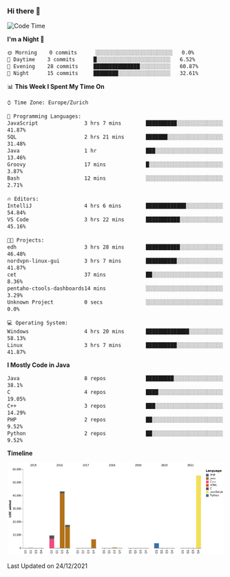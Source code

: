### Hi there 👋

<!--START_SECTION:waka-->
![Code Time](http://img.shields.io/badge/Code%20Time-3%2C307%20hrs%2030%20mins-blue)

**I'm a Night 🦉** 

```text
🌞 Morning    0 commits      ░░░░░░░░░░░░░░░░░░░░░░░░░   0.0% 
🌆 Daytime    3 commits      █░░░░░░░░░░░░░░░░░░░░░░░░   6.52% 
🌃 Evening    28 commits     ███████████████░░░░░░░░░░   60.87% 
🌙 Night      15 commits     ████████░░░░░░░░░░░░░░░░░   32.61%

```


📊 **This Week I Spent My Time On** 

```text
⌚︎ Time Zone: Europe/Zurich

💬 Programming Languages: 
JavaScript               3 hrs 7 mins        ██████████░░░░░░░░░░░░░░░   41.87% 
SQL                      2 hrs 21 mins       ███████░░░░░░░░░░░░░░░░░░   31.48% 
Java                     1 hr                ███░░░░░░░░░░░░░░░░░░░░░░   13.46% 
Groovy                   17 mins             █░░░░░░░░░░░░░░░░░░░░░░░░   3.87% 
Bash                     12 mins             ░░░░░░░░░░░░░░░░░░░░░░░░░   2.71%

🔥 Editors: 
IntelliJ                 4 hrs 6 mins        █████████████░░░░░░░░░░░░   54.84% 
VS Code                  3 hrs 22 mins       ███████████░░░░░░░░░░░░░░   45.16%

🐱‍💻 Projects: 
edh                      3 hrs 28 mins       ███████████░░░░░░░░░░░░░░   46.48% 
nordvpn-linux-gui        3 hrs 7 mins        ██████████░░░░░░░░░░░░░░░   41.87% 
cet                      37 mins             ██░░░░░░░░░░░░░░░░░░░░░░░   8.36% 
pentaho-ctools-dashboards14 mins             ░░░░░░░░░░░░░░░░░░░░░░░░░   3.29% 
Unknown Project          0 secs              ░░░░░░░░░░░░░░░░░░░░░░░░░   0.0%

💻 Operating System: 
Windows                  4 hrs 20 mins       ██████████████░░░░░░░░░░░   58.13% 
Linux                    3 hrs 7 mins        ██████████░░░░░░░░░░░░░░░   41.87%

```

**I Mostly Code in Java** 

```text
Java                     8 repos             █████████░░░░░░░░░░░░░░░░   38.1% 
C                        4 repos             ████░░░░░░░░░░░░░░░░░░░░░   19.05% 
C++                      3 repos             ███░░░░░░░░░░░░░░░░░░░░░░   14.29% 
PHP                      2 repos             ██░░░░░░░░░░░░░░░░░░░░░░░   9.52% 
Python                   2 repos             ██░░░░░░░░░░░░░░░░░░░░░░░   9.52%

```


**Timeline**

![Chart not found](https://raw.githubusercontent.com/JimR21/JimR21/master/charts/bar_graph.png) 


 Last Updated on 24/12/2021
<!--END_SECTION:waka-->

<!--
**JimR21/JimR21** is a ✨ _special_ ✨ repository because its `README.md` (this file) appears on your GitHub profile.

Here are some ideas to get you started:

- 🔭 I’m currently working on ...
- 🌱 I’m currently learning ...
- 👯 I’m looking to collaborate on ...
- 🤔 I’m looking for help with ...
- 💬 Ask me about ...
- 📫 How to reach me: ...
- 😄 Pronouns: ...
- ⚡ Fun fact: ...
-->

